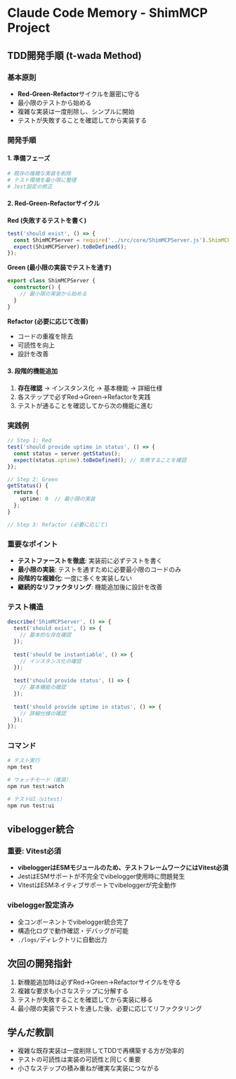 # Claude Code Memory - ShimMCP Project

## TDD開発手順 (t-wada Method)

### 基本原則
- **Red-Green-Refactor**サイクルを厳密に守る
- 最小限のテストから始める
- 複雑な実装は一度削除し、シンプルに開始
- テストが失敗することを確認してから実装する

### 開発手順

#### 1. 準備フェーズ
```bash
# 既存の複雑な実装を削除
# テスト環境を最小限に整理
# Jest設定の修正
```

#### 2. Red-Green-Refactorサイクル

**Red (失敗するテストを書く)**
```typescript
test('should exist', () => {
  const ShimMCPServer = require('../src/core/ShimMCPServer.js').ShimMCPServer;
  expect(ShimMCPServer).toBeDefined();
});
```

**Green (最小限の実装でテストを通す)**
```typescript
export class ShimMCPServer {
  constructor() {
    // 最小限の実装から始める
  }
}
```

**Refactor (必要に応じて改善)**
- コードの重複を除去
- 可読性を向上
- 設計を改善

#### 3. 段階的機能追加

1. **存在確認** → インスタンス化 → 基本機能 → 詳細仕様
2. 各ステップで必ずRed→Green→Refactorを実践
3. テストが通ることを確認してから次の機能に進む

### 実践例

```typescript
// Step 1: Red
test('should provide uptime in status', () => {
  const status = server.getStatus();
  expect(status.uptime).toBeDefined(); // 失敗することを確認
});

// Step 2: Green  
getStatus() {
  return {
    uptime: 0  // 最小限の実装
  };
}

// Step 3: Refactor (必要に応じて)
```

### 重要なポイント

- **テストファーストを徹底**: 実装前に必ずテストを書く
- **最小限の実装**: テストを通すために必要最小限のコードのみ
- **段階的な複雑化**: 一度に多くを実装しない
- **継続的なリファクタリング**: 機能追加後に設計を改善

### テスト構造

```typescript
describe('ShimMCPServer', () => {
  test('should exist', () => {
    // 基本的な存在確認
  });
  
  test('should be instantiable', () => {
    // インスタンス化の確認
  });
  
  test('should provide status', () => {
    // 基本機能の確認
  });
  
  test('should provide uptime in status', () => {
    // 詳細仕様の確認
  });
});
```

### コマンド

```bash
# テスト実行
npm test

# ウォッチモード（推奨）
npm run test:watch

# テストUI（vitest）
npm run test:ui
```

## vibelogger統合

### 重要: Vitest必須

- **vibeloggerはESMモジュールのため、テストフレームワークにはVitest必須**
- JestはESMサポートが不完全でvibelogger使用時に問題発生
- VitestはESMネイティブサポートでvibeloggerが完全動作

### vibelogger設定済み

- 全コンポーネントでvibelogger統合完了
- 構造化ログで動作確認・デバッグが可能
- `./logs/`ディレクトリに自動出力

## 次回の開発指針

1. 新機能追加時は必ずRed→Green→Refactorサイクルを守る
2. 複雑な要求も小さなステップに分解する
3. テストが失敗することを確認してから実装に移る
4. 最小限の実装でテストを通した後、必要に応じてリファクタリング

## 学んだ教訓

- 複雑な既存実装は一度削除してTDDで再構築する方が効率的
- テストの可読性は実装の可読性と同じく重要
- 小さなステップの積み重ねが確実な実装につながる